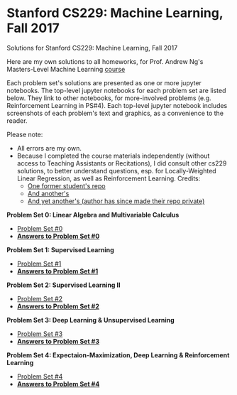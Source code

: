 # Stanford CS229: Machine Learning, Fall 2017
Solutions for Stanford CS229: Machine Learning, Fall 2017

Here are my own solutions to all homeworks, for Prof. Andrew Ng's Masters-Level Machine Learning [course](http://cs229.stanford.edu/)

Each problem set's solutions are presented as one or more jupyter notebooks. The top-level jupyter notebooks for each problem set  are listed below. They link to other notebooks, for more-involved problems (e.g. Reinforcement Learning in PS#4). Each top-level jupyter notebook includes screenshots of each problem's text and graphics, as a convenience to the reader.

Please note: 
- All errors are my own.
- Because I completed the course materials independently (without access to Teaching Assistants or Recitations), I did consult other cs229 solutions, to better understand questions, esp. for Locally-Weighted Linear Regression, as well as Reinforcement Learning. Credits: 
  - [One former student's repo](https://github.com/ccombier/stanford-CS229/)
  - [And another's](https://github.com/zyxue/stanford-cs229)
  - [And yet another's (author has since made their repo private)](https://github.com/s-ai-kia/CS229_ML)

**Problem Set 0: Linear Algebra and Multivariable Calculus**
- [Problem Set #0](Problem%20Sets/ps0/ps0.pdf)
- **[Answers to Problem Set #0](https://nbviewer.jupyter.org/github/Wangitnator/cs229/blob/master/Problem%20Sets/ps0/ps0.ipynb?flush_cache=true)**

**Problem Set 1: Supervised Learning**
- [Problem Set #1](Problem%20Sets/ps1/ps1.pdf)
- **[Answers to Problem Set #1](https://nbviewer.jupyter.org/github/Wangitnator/cs229/blob/master/Problem%20Sets/ps1/ps1.ipynb)**

**Problem Set 2: Supervised Learning II**
- [Problem Set #2](Problem%20Sets/ps2/ps2.pdf)
- **[Answers to Problem Set #2](https://nbviewer.jupyter.org/github/Wangitnator/cs229/blob/master/Problem%20Sets/ps2/ps2.ipynb)**

**Problem Set 3: Deep Learning & Unsupervised Learning**
- [Problem Set #3](Problem%20Sets/ps3/ps3.pdf)
- **[Answers to Problem Set #3](https://nbviewer.jupyter.org/github/Wangitnator/cs229/blob/master/Problem%20Sets/ps3/ps3.ipynb)**

**Problem Set 4: Expectaion-Maximization, Deep Learning & Reinforcement Learning**
- [Problem Set #4](Problem%20Sets/ps4/ps4.pdf)
- **[Answers to Problem Set #4](https://nbviewer.jupyter.org/github/Wangitnator/cs229/blob/master/Problem%20Sets/ps4/ps4.ipynb)**
